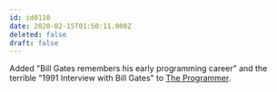 ```yaml
---
id: id0110
date: 2020-02-15T01:50:11.000Z
deleted: false
draft: false
---
```


Added "Bill Gates remembers his early programming career" and the terrible "1991 Interview with Bill Gates" to [The Programmer][1].

[1]: the-programmer.html